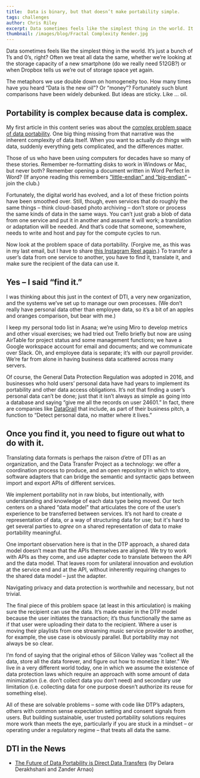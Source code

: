 ```yaml
---
title:  Data is binary, but that doesn’t make portability simple.
tags: challenges
author: Chris Riley
excerpt: Data sometimes feels like the simplest thing in the world. It’s just a bunch of 1’s and 0’s, right? Often we treat all data the same. For portability, however, we cannot
thumbnail: /images/blog/Fractal Complexity Render.jpg
---
```


Data sometimes feels like the simplest thing in the world. It’s just a bunch of 1’s and 0’s, right?
Often we treat all data the same, whether we’re looking at the storage capacity of a new smartphone 
(do we really need 512GB?) or when Dropbox tells us we’re out of storage space yet again.

The metaphors we use double down on homogeneity too. How many times have you heard “Data is the new oil”? Or “money”? Fortunately such blunt comparisons have been widely debunked. But ideas are sticky. Like … oil.


## Portability is complex because data is complex.


My first article in this content series was about the [complex problem space of data portability](https://www.linkedin.com/pulse/complex-problem-space-data-portability-chris-riley/). One big thing missing from that narrative was the inherent complexity of data itself. When you want to actually *do things* with data, suddenly everything gets complicated, and the differences matter.


Those of us who have been using computers for decades have so many of these stories. Remember re-formatting disks to work in Windows or Mac, but never both? Remember opening a document written in Word Perfect in Word? (If anyone reading this remembers [“little-endian” and “big-endian”](https://en.wikipedia.org/wiki/Endianness#:~:text=Endianness%20is%20primarily%20expressed%20as,byte%20at%20the%20smallest%20address.) – join the club.)


Fortunately, the digital world has evolved, and a lot of these friction points have been smoothed over. Still, though, even services that do roughly the same things – think cloud-based photo archiving – don’t store or process the same kinds of data in the same ways. You can’t just grab a blob of data from one service and put it in another and assume it will work; a translation or adaptation will be needed. And that’s code that someone, somewhere, needs to write and host and pay for the compute cycles to run.


Now look at the problem space of data portability. (Forgive me, as this was in my last email, but I have to share [this Instagram Reel again](https://www.instagram.com/reel/Cv5XbLxAsQ_/?igshid=MzRlODBiNWFlZA%3D%3D).) To transfer a user’s data from one service to another, you have to find it, translate it, and make sure the recipient of the data can use it.


## Yes – I said “find it.”


I was thinking about this just in the context of DTI, a very new organization, and the systems we’ve set up to manage our own processes. (We don’t really have personal data other than employee data, so it’s a bit of an apples and oranges comparison, but bear with me.)


I keep my personal todo list in Asana; we’re using Miro to develop metrics and other visual exercises; we had tried out Trello briefly but now are using AirTable for project status and some management functions; we have a Google workspace account for email and documents; and we communicate over Slack. Oh, and employee data is separate; it’s with our payroll provider. We’re far from alone in having business data scattered across many servers.


Of course, the General Data Protection Regulation was adopted in 2016, and businesses who hold users’ personal data have had years to implement its portability and other data access obligations. It’s not that finding a user’s personal data can’t be done; just that it isn’t always as simple as going into a database and saying “give me all the records on user 24601.” In fact, there are companies like [DataGrail](https://www.datagrail.io/platform/) that include, as part of their business pitch, a function to “Detect personal data, no matter where it lives.”


## Once you find it, you need to figure out what to do with it.


Translating data formats is perhaps the raison d’etre of DTI as an organization, and the Data Transfer Project as a technology: we offer a coordination process to produce, and an open repository in which to store, software adapters that can bridge the semantic and syntactic gaps between import and export APIs of different services.


We implement portability not in raw blobs, but intentionally, with understanding and knowledge of each data type being moved. Our tech centers on a shared “data model” that articulates the core of the user’s experience to be transferred between services. It’s not hard to create *a* representation of data, or a way of structuring data for use; but it's hard to get several parties to *agree* on a shared representation of data to make portability meaningful.


One important observation here is that in the DTP approach, a shared data model doesn’t mean that the APIs themselves are aligned. We try to work with APIs as they come, and use adapter code to translate between the API and the data model. That leaves room for unilateral innovation and evolution at the service end and at the API, without inherently requiring changes to the shared data model – just the adapter.


Navigating privacy and data protection is worthwhile and necessary, but not trivial.


The final piece of this problem space (at least in this articulation) is making sure the recipient can use the data. It’s made easier in the DTP model because the user initiates the transaction; it’s thus functionally the same as if that user were uploading their data to the recipient. Where a user is moving their playlists from one streaming music service provider to another, for example, the use case is obviously parallel. But portability may not always be so clear.


I’m fond of saying that the original ethos of Silicon Valley was “collect all the data, store all the data forever, and figure out how to monetize it later.” We live in a very different world today, one in which we assume the existence of data protection laws which require an approach with some amount of data minimization (i.e. don’t collect data you don’t need) and secondary use limitation (i.e. collecting data for one purpose doesn’t authorize its reuse for something else).


All of these are solvable problems – some with code like DTP’s adapters, others with common sense expectation setting and consent signals from users. But building sustainable, user trusted portability solutions requires more work than meets the eye, particularly if you are stuck in a mindset – or operating under a regulatory regime – that treats all data the same.


## DTI in the News

* [The Future of Data Portability is Direct Data Transfers](https://techpolicy.press/the-future-of-data-portability-is-direct-data-transfers/) (by Delara Derakhshani and Zander Arnao)

